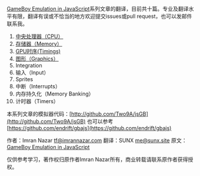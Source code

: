 [GameBoy Emulation in JavaScript](http://imrannazar.com/GameBoy-Emulation-in-JavaScript:-The-CPU)系列文章的翻译，目前共十篇。专业及翻译水平有限，翻译有误或不恰当的地方欢迎提交issues或pull request，也可以发邮件联系我。

1. [中央处理器（CPU）](/JavaScript模拟GameBoy-CPU.md)
2. [存储器（Memory）](/JavaScript模拟GameBoy-存储器.md)
3. [GPU时序(Timings)](/JavaScript模拟GameBoy-GPU时序.md)
4. [图形（Graphics）](/JavaScript模拟GameBoy-图形.md)
5. Integration
6. 输入（Input）
7. Sprites
8. 中断（Interrupts）
9. 内存持久化（Memory Banking）
10. 计时器（Timers）

本系列文章的模拟器代码：[http://github.com/Two9A/jsGB](http://github.com/Two9A/jsGB)
也可以参考[https://github.com/endrift/gbajs](https://github.com/endrift/gbajs)

作者：Imran Nazar <tf@imrannazar.com>
翻译：SUNX <me@sunx.site>
原文：[GameBoy Emulation in JavaScript](http://imrannazar.com/GameBoy-Emulation-in-JavaScript:-The-CPU)

仅供参考学习，著作权归原作者Imran Nazar所有，商业转载请联系原作者获得授权。




